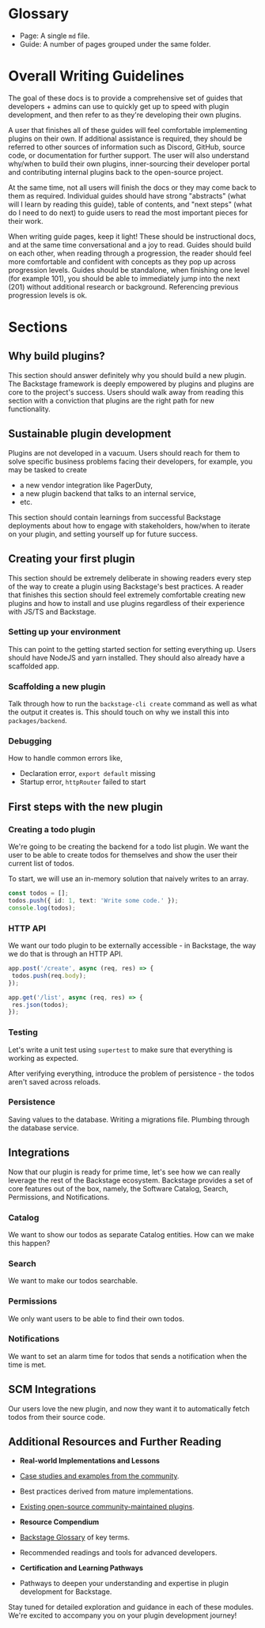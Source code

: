<!-- THIS FILE IS NOT INTENDED TO BE DISPLAYED ON THE DOCSITE -->

# Glossary

- Page: A single `md` file.
- Guide: A number of pages grouped under the same folder.

# Overall Writing Guidelines

The goal of these docs is to provide a comprehensive set of guides that developers + admins can use to quickly get up to speed with plugin development, and then refer to as they're developing their own plugins.

A user that finishes all of these guides will feel comfortable implementing plugins on their own. If additional assistance is required, they should be referred to other sources of information such as Discord, GitHub, source code, or documentation for further support. The user will also understand why/when to build their own plugins, inner-sourcing their developer portal and contributing internal plugins back to the open-source project.

At the same time, not all users will finish the docs or they may come back to them as required. Individual guides should have strong "abstracts" (what will I learn by reading this guide), table of contents, and "next steps" (what do I need to do next) to guide users to read the most important pieces for their work.

When writing guide pages, keep it light! These should be instructional docs, and at the same time conversational and a joy to read. Guides should build on each other, when reading through a progression, the reader should feel more comfortable and confident with concepts as they pop up across progression levels. Guides should be standalone, when finishing one level (for example 101), you should be able to immediately jump into the next (201) without additional research or background. Referencing previous progression levels is ok.

# Sections

## Why build plugins?

This section should answer definitely why you should build a new plugin. The Backstage framework is deeply empowered by plugins and plugins are core to the project's success. Users should walk away from reading this section with a conviction that plugins are the right path for new functionality.

## Sustainable plugin development

Plugins are not developed in a vacuum. Users should reach for them to solve specific business problems facing their developers, for example, you may be tasked to create

- a new vendor integration like PagerDuty,
- a new plugin backend that talks to an internal service,
- etc.

This section should contain learnings from successful Backstage deployments about how to engage with stakeholders, how/when to iterate on your plugin, and setting yourself up for future success.

## Creating your first plugin

This section should be extremely deliberate in showing readers every step of the way to create a plugin using Backstage's best practices. A reader that finishes this section should feel extremely comfortable creating new plugins and how to install and use plugins regardless of their experience with JS/TS and Backstage.

### Setting up your environment

This can point to the getting started section for setting everything up. Users should have NodeJS and yarn installed. They should also already have a scaffolded app.

### Scaffolding a new plugin

Talk through how to run the `backstage-cli create` command as well as what the output it creates is. This should touch on why we install this into `packages/backend`.

### Debugging

How to handle common errors like,

- Declaration error, `export default` missing
- Startup error, `httpRouter` failed to start

## First steps with the new plugin

### Creating a todo plugin

We're going to be creating the backend for a todo list plugin. We want the user to be able to create todos for themselves and show the user their current list of todos.

To start, we will use an in-memory solution that naively writes to an array.

```ts
const todos = [];
todos.push({ id: 1, text: 'Write some code.' });
console.log(todos);
```

### HTTP API

We want our todo plugin to be externally accessible - in Backstage, the way we do that is through an HTTP API.

```ts
app.post('/create', async (req, res) => {
 todos.push(req.body);
});

app.get('/list', async (req, res) => {
 res.json(todos);
});
```

### Testing

Let's write a unit test using `supertest` to make sure that everything is working as expected.

After verifying everything, introduce the problem of persistence - the todos aren't saved across reloads.

### Persistence

Saving values to the database. Writing a migrations file. Plumbing through the database service.

## Integrations

Now that our plugin is ready for prime time, let's see how we can really leverage the rest of the Backstage ecosystem. Backstage provides a set of core features out of the box, namely, the Software Catalog, Search, Permissions, and Notifications.

### Catalog

We want to show our todos as separate Catalog entities. How can we make this happen?

### Search

We want to make our todos searchable.

### Permissions

We only want users to be able to find their own todos.

### Notifications

We want to set an alarm time for todos that sends a notification when the time is met.

## SCM Integrations

Our users love the new plugin, and now they want it to automatically fetch todos from their source code.

## Additional Resources and Further Reading

- **Real-world Implementations and Lessons**

 - [Case studies and examples from the community](https://github.com/backstage/community#newsletters).
 - Best practices derived from mature implementations.
 - [Existing open-source community-maintained plugins](https://github.com/backstage/community-plugins).

- **Resource Compendium**

 - [Backstage Glossary](https://backstage.io/docs/references/glossary) of key terms.
 - Recommended readings and tools for advanced developers.

- **Certification and Learning Pathways**
 - Pathways to deepen your understanding and expertise in plugin development for Backstage.

Stay tuned for detailed exploration and guidance in each of these modules. We're excited to accompany you on your plugin development journey!
